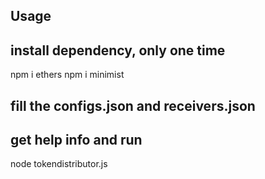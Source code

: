 
## Usage

## install dependency, only one time

npm i ethers
npm i minimist

## fill the configs.json and receivers.json

## get help info and run

node tokendistributor.js

